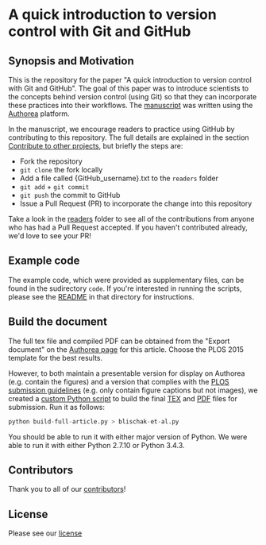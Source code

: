 # A quick introduction to version control with Git and GitHub

## Synopsis and Motivation

This is the repository for the paper "A quick introduction to version control with Git and GitHub".
The goal of this paper was to introduce scientists to the concepts behind version control (using Git) so that they can incorporate these practices into their workflows.
The [manuscript](https://www.authorea.com/users/5990/articles/17489/_show_article) was written using the [Authorea](http://www.Authorea.com) platform.

In the manuscript, we encourage readers to practice using GitHub by contributing to this repository.
The full details are explained in the section [Contribute to other projects][contribute], but briefly the steps are:

*  Fork the repository
*  `git clone` the fork locally
*  Add a file called {GitHub_username}.txt to the `readers` folder
*  `git add` + `git commit`
*  `git push` the commit to GitHub
*  Issue a Pull Request (PR) to incorporate the change into this repository

Take a look in the [readers](readers) folder to see all of the contributions from anyone who has had a Pull Request accepted.
If you haven't contributed already, we'd love to see your PR!

[contribute]: https://www.authorea.com/users/5990/articles/17489/_show_article#article-paragraph-contribute__minus__to__minus__other__minus__projects__dot__tex-landing-welcome

## Example code

The example code, which were provided as supplementary files, can be found in the sudirectory `code`.
If you're interested in running the scripts, please see the [README](code/README.md) in that directory for instructions.

## Build the document

The full tex file and compiled PDF can be obtained from the "Export document" on the [Authorea page][authorea-page] for this article.
Choose the PLOS 2015 template for the best results.

However, to both maintain a presentable version for display on Authorea (e.g. contain the figures) and a version that complies with the [PLOS submission guidelines][plos-submit] (e.g. only contain figure captions but not images), we created a [custom Python script](build-full-article.py) to build the final [TEX](blischak-et-al.tex) and [PDF](blischak-et-al.pdf) files for submission.
Run it as follows:

```python
python build-full-article.py > blischak-et-al.py
```

You should be able to run it with either major version of Python.
We were able to run it with either Python 2.7.10 or Python 3.4.3.

[authorea-page]: https://www.authorea.com/users/5990/articles/17489
[plos-submit]: http://journals.plos.org/plosone/s/latex

## Contributors

Thank you to all of our [contributors](https://github.com/jdblischak/git-for-science/graphs/contributors)!

## License

Please see our [license](LICENSE)
